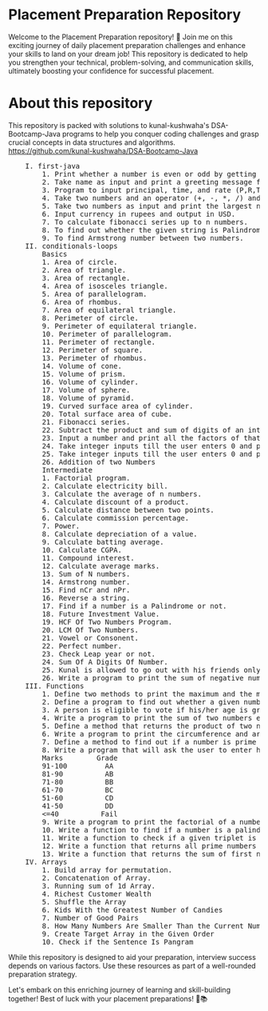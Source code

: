 # Placement Preparation Repository

Welcome to the Placement Preparation repository! 🚀
Join me on this exciting journey of daily placement preparation challenges and enhance your skills to land on your dream job! This repository is dedicated to help you strengthen your technical, problem-solving, and communication skills, ultimately boosting your confidence for successful placement.

# About this repository
This repository is packed with solutions to kunal-kushwaha's DSA-Bootcamp-Java programs to help you conquer coding challenges and grasp crucial concepts in data structures and algorithms.
https://github.com/kunal-kushwaha/DSA-Bootcamp-Java

<pre>
    I. first-java
        1. Print whether a number is even or odd by getting input from the user.
        2. Take name as input and print a greeting message for that particular name.
        3. Program to input principal, time, and rate (P,R,T) from the user and find Simple Interest.
        4. Take two numbers and an operator (+, -, *, /) and calculate the value (Use if condition).
        5. Take two numbers as input and print the largest number.
        6. Input currency in rupees and output in USD.
        7. To calculate fibonacci series up to n numbers.
        8. To find out whether the given string is Palindrome or not.
        9. To find Armstrong number between two numbers.
    II. conditionals-loops
        Basics
        1. Area of circle.
        2. Area of triangle.
        3. Area of rectangle.
        4. Area of isosceles triangle.
        5. Area of parallelogram.
        6. Area of rhombus.
        7. Area of equilateral triangle.
        8. Perimeter of circle.
        9. Perimeter of equilateral triangle.
        10. Perimeter of parallelogram.
        11. Perimeter of rectangle.
        12. Perimeter of square.
        13. Perimeter of rhombus.
        14. Volume of cone.
        15. Volume of prism.
        16. Volume of cylinder.
        17. Volume of sphere.
        18. Volume of pyramid.
        19. Curved surface area of cylinder.
        20. Total surface area of cube.
        21. Fibonacci series.
        22. Subtract the product and sum of digits of an integer.
        23. Input a number and print all the factors of that number (use loops).
        24. Take integer inputs till the user enters 0 and print the sum of all numbers (HINT: while loop)
        25. Take integer inputs till the user enters 0 and print the largest number from all.
        26. Addition of two Numbers
        Intermediate
        1. Factorial program.
        2. Calculate electricity bill.
        3. Calculate the average of n numbers.
        4. Calculate discount of a product.
        5. Calculate distance between two points.
        6. Calculate commission percentage.
        7. Power.
        8. Calculate depreciation of a value.
        9. Calculate batting average.
        10. Calculate CGPA.
        11. Compound interest.
        12. Calculate average marks.
        13. Sum of N numbers.
        14. Armstrong number.
        15. Find nCr and nPr.
        16. Reverse a string.
        17. Find if a number is a Palindrome or not.
        18. Future Investment Value.
        19. HCF Of Two Numbers Program.
        20. LCM Of Two Numbers.
        21. Vowel or Consonent.
        22. Perfect number.
        23. Check Leap year or not.
        24. Sum Of A Digits Of Number.
        25. Kunal is allowed to go out with his friends only on the even days of a given month. Write a program to count the number of days he can go out in the month of August.
        26. Write a program to print the sum of negative numbers, sum of positive even numbers and the sum of positive odd numbers from a list of numbers (N) entered by the user. The list terminates when the user enters a zero.
    III. Functions
        1. Define two methods to print the maximum and the minimum number respectively among three numbers entered by the user.
        2. Define a program to find out whether a given number is even or odd.
        3. A person is eligible to vote if his/her age is greater than or equal to 18. Define a method to find out if he/she is eligible to vote.
        4. Write a program to print the sum of two numbers entered by user by defining your own method.
        5. Define a method that returns the product of two numbers entered by user.
        6. Write a program to print the circumference and area of a circle of radius entered by user by defining your own method.
        7. Define a method to find out if a number is prime or not.
        8. Write a program that will ask the user to enter his/her marks (out of 100). Define a method that will display grades according to the marks entered as below:
        Marks        Grade 
        91-100         AA 
        81-90          AB 
        71-80          BB 
        61-70          BC 
        51-60          CD 
        41-50          DD 
        <=40          Fail 
        9. Write a program to print the factorial of a number by defining a method named 'Factorial'.
        10. Write a function to find if a number is a palindrome or not. Take number as parameter.
        11. Write a function to check if a given triplet is a Pythagorean triplet or not. (A Pythagorean triplet is when the sum of the square of two numbers is equal to the square of the third number).
        12. Write a function that returns all prime numbers between two given numbers.
        13. Write a function that returns the sum of first n natural numbers.
    IV. Arrays
        1. Build array for permutation.
        2. Concatenation of Array.
        3. Running sum of 1d Array.
        4. Richest Customer Wealth
        5. Shuffle the Array
        6. Kids With the Greatest Number of Candies
        7. Number of Good Pairs
        8. How Many Numbers Are Smaller Than the Current Number
        9. Create Target Array in the Given Order
        10. Check if the Sentence Is Pangram
</pre>

While this repository is designed to aid your preparation, interview success depends on various factors. Use these resources as part of a well-rounded preparation strategy.

Let's embark on this enriching journey of learning and skill-building together! Best of luck with your placement preparations! 💪📚
